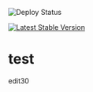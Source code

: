 ![Deploy Status](https://otc-github-public-broker.ng.bluemix.net/deploystatus)

[![Latest Stable Version](https://poser.pugx.org/phpunit/phpunit/version)](https://packagist.org/packages/phpunit/phpunit)

# test
edit30
